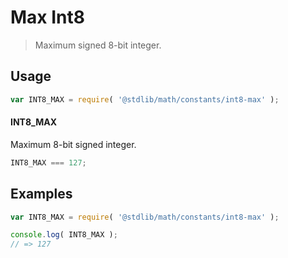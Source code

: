 # Max Int8

> Maximum signed 8-bit integer.

<!-- <usage> -->

## Usage

``` javascript
var INT8_MAX = require( '@stdlib/math/constants/int8-max' );
```

#### INT8_MAX

Maximum 8-bit signed integer.

``` javascript
INT8_MAX === 127;
```

<!-- </usage> -->


<!-- <examples> -->

## Examples

<!-- TODO: better example -->

``` javascript
var INT8_MAX = require( '@stdlib/math/constants/int8-max' );

console.log( INT8_MAX );
// => 127
```

<!-- </examples> -->


<!-- <links> -->

<!-- </links> -->
